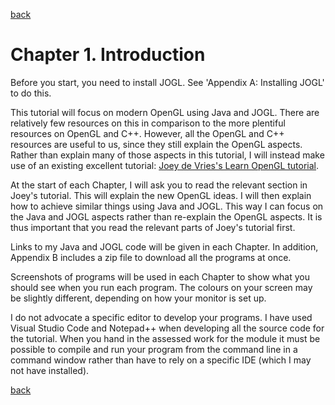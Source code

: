 [back](../README.md)

# Chapter 1. Introduction

Before you start, you need to install JOGL. See 'Appendix A: Installing JOGL' to do this.

This tutorial will focus on modern OpenGL using Java and JOGL. There are relatively few resources on this in comparison to the more plentiful resources on OpenGL and C++. However, all the OpenGL and C++ resources are useful to us, since they still explain the OpenGL aspects. Rather than explain many of those aspects in this tutorial, I will instead make use of an existing excellent tutorial: [Joey de Vries's Learn OpenGL tutorial](https://learnopengl.com/).

At the start of each Chapter, I will ask you to read the relevant section in Joey's tutorial. This will explain the new OpenGL ideas. I will then explain how to achieve similar things using Java and JOGL. This way I can focus on the Java and JOGL aspects rather than re-explain the OpenGL aspects. It is thus important that you read the relevant parts of Joey's tutorial first.

Links to my Java and JOGL code will be given in each Chapter. In addition, Appendix B includes a zip file to download all the programs at once.

Screenshots of programs will be used in each Chapter to show what you should see when you run each program. The colours on your screen may be slightly different, depending on how your monitor is set up.

I do not advocate a specific editor to develop your programs. I have used Visual Studio Code and Notepad++ when developing all the source code for the tutorial. When you hand in the assessed work for the module it must be possible to compile and run your program from the command line in a command window rather than have to rely on a specific IDE (which I may not have installed).

[back](../README.md)
